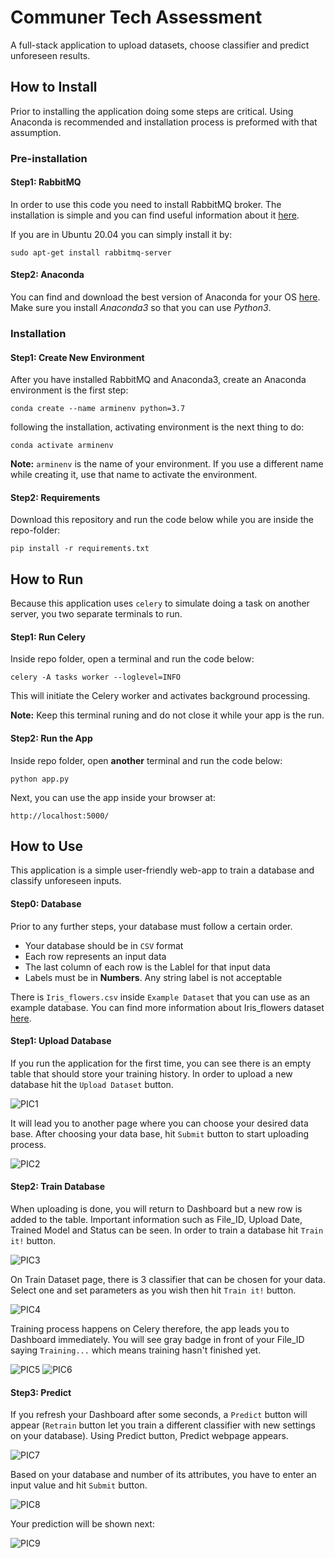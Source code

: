 # Communer Tech Assessment
A full-stack application to upload datasets, choose classifier and predict unforeseen results.

## How to Install
Prior to installing the application doing some steps are critical. Using Anaconda is recommended and installation process is preformed with that assumption.
### Pre-installation
#### Step1: RabbitMQ
In order to use this code you need to install RabbitMQ broker. The installation is simple and you can find useful information about it [here](https://www.rabbitmq.com/download.html).

If you are in Ubuntu 20.04 you can simply install it by:
```
sudo apt-get install rabbitmq-server
```
#### Step2: Anaconda
You can find and download the best version of Anaconda for your OS [here](https://docs.anaconda.com/anaconda/install/index.html). Make sure you install *Anaconda3* so that you can use *Python3*.

### Installation
#### Step1: Create New Environment
After you have installed RabbitMQ and Anaconda3, create an Anaconda environment is the first step:
```
conda create --name arminenv python=3.7
```
following the installation, activating environment is the next thing to do:
```
conda activate arminenv
```
__Note:__ `arminenv` is the name of your environment. If you use a different name while creating it, use that name to activate the environment.
#### Step2: Requirements
Download this repository and run the code below while you are inside the repo-folder:
```
pip install -r requirements.txt
```

## How to Run
Because this application uses `celery` to simulate doing a task on another server, you two separate terminals to run.
#### Step1: Run Celery
Inside repo folder, open a terminal and run the code below:
```
celery -A tasks worker --loglevel=INFO
```
This will initiate the Celery worker and activates background processing.

__Note:__ Keep this terminal runing and do not close it while your app is the run.


#### Step2: Run the App
 Inside repo folder, open __another__ terminal and run the code below:
 ```
 python app.py
 ```
Next, you can use the app inside your browser at:
 ```
http://localhost:5000/
```
## How to Use
This application is a simple user-friendly web-app to train a database and classify unforeseen inputs.

#### Step0: Database
Prior to any further steps, your database must follow a certain order.
- Your database should be in `CSV` format
- Each row represents an input data
- The last column of each row is the Lablel for that input data
- Labels must be in __Numbers__. Any string label is not acceptable

There is `Iris_flowers.csv` inside `Example Dataset` that you can use as an example database. You can find more information about Iris_flowers dataset [here](https://en.wikipedia.org/wiki/Iris_flower_data_set).

#### Step1: Upload Database
If you run the application for the first time, you can see there is an empty table that should store your training history.
In order to upload a new database hit the `Upload Dataset` button.

![PIC1](static/images/PIC1.png)


It will lead you to another page where you can choose your desired data base. After choosing your data base, hit `Submit` button to start uploading process.

![PIC2](static/images/PIC2.png)

#### Step2: Train Database
When uploading is done, you will return to Dashboard but a new row is added to the table. Important information such as File_ID, Upload Date,	Trained Model and	Status can be seen.
In order to train a database hit `Train it!` button.

![PIC3](static/images/PIC3.png)

On Train Dataset page, there is 3 classifier that can be chosen for your data. Select one and set parameters as you wish then hit `Train it!` button.

![PIC4](static/images/PIC4.png)

Training process happens on Celery therefore, the app leads you to Dashboard immediately. You will see gray badge in front of your File_ID saying `Training...` which means training hasn't finished yet.

![PIC5](static/images/PIC5.png)
![PIC6](static/images/PIC6.png)

#### Step3: Predict
If you refresh your Dashboard after some seconds, a `Predict` button will appear (`Retrain` button let you train a different classifier with new settings on your database).
Using Predict button, Predict webpage appears.

![PIC7](static/images/PIC7.png)

Based on your database and number of its attributes, you have to enter an input value and hit `Submit` button.

![PIC8](static/images/PIC8.png)

Your prediction will be shown next:

![PIC9](static/images/PIC9.png)
